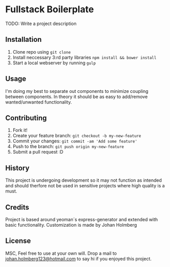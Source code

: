 # Fullstack Boilerplate
TODO: Write a project description
## Installation
1. Clone repo using `git clone`
2. Install neccessary 3:rd party libraries `npm install && bower install`
3. Start a local webserver by running `gulp`

## Usage
I'm doing my best to separate out components to minimize coupling between components.
In theory it should be as easy to add/remove wanted/unwanted functionality.

## Contributing
1. Fork it!
2. Create your feature branch: `git checkout -b my-new-feature`
3. Commit your changes: `git commit -am 'Add some feature'`
4. Push to the branch: `git push origin my-new-feature`
5. Submit a pull request :D  

## History
This project is undergoing development so it may not function as intended and
should therfore not be used in sensitive projects where high quality is a must.  

## Credits
Project is based around yeoman´s express-generator and extended with basic functionality.
Customization is made by Johan Holmberg  

## License
MSC, Feel free to use at your own will.
Drop a mail to johan.holmberg123@hotmail.com to say hi if you enjoyed this project.
